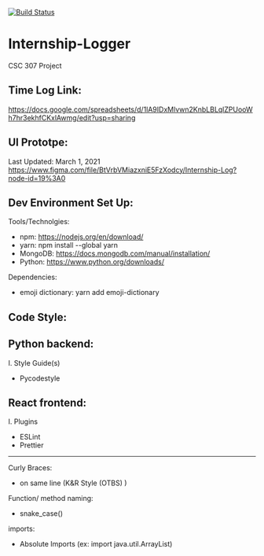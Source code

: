 [![Build Status](https://travis-ci.com/srirag-vuppala/Internship-Logger.svg?branch=main)](https://travis-ci.com/srirag-vuppala/Internship-Logger)
# Internship-Logger
CSC 307 Project 

Time Log Link:
---
https://docs.google.com/spreadsheets/d/1lA9IDxMlvwn2KnbLBLqlZPUooWh7hr3ekhfCKxlAwmg/edit?usp=sharing

UI Prototpe:
---
Last Updated: March 1, 2021  
https://www.figma.com/file/BtVrbVMiazxniE5FzXodcy/Internship-Log?node-id=19%3A0

Dev Environment Set Up:
---
Tools/Technolgies:

- npm: https://nodejs.org/en/download/
- yarn: npm install --global yarn
- MongoDB: https://docs.mongodb.com/manual/installation/  
- Python: https://www.python.org/downloads/  

Dependencies:

- emoji dictionary: yarn add emoji-dictionary

Code Style:
---
Python backend:
---
I. Style Guide(s)
- Pycodestyle 

React frontend:
---
I. Plugins
 - ESLint
 - Prettier
---
Curly Braces: 
- on same line (K&R Style (OTBS) )
<!-- end of the list -->
Function/ method naming:
- snake_case()
<!-- end of the list -->
imports:
- Absolute Imports (ex: import java.util.ArrayList)
